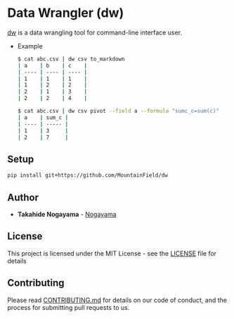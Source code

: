 # Data Wrangler (dw)

[dw](https://github.com/MountainField/dw) is a data wrangling tool for command-line interface user.

- Example

    ```bash
    $ cat abc.csv | dw csv to_markdown
    | a    | b    | c    |
    | ---- | ---- | ---- |
    | 1    | 1    | 1    |
    | 1    | 2    | 2    |
    | 2    | 1    | 3    |
    | 2    | 2    | 4    |
    
    $ cat abc.csv | dw csv pivot --field a --formula "sumc_c=sum(c)"
    | a    | sum_c |
    | ---- | ----- |
    | 1    | 3     |
    | 2    | 7     |
    ```


## Setup

```bash
pip install git+https://github.com/MountainField/dw
```

Author
------

- **Takahide Nogayama** - [Nogayama](https://github.com/nogayama)


License
-------

This project is licensed under the MIT License - see the [LICENSE](./LICENSE) file for details

Contributing
------------

Please read [CONTRIBUTING.md](./CONTRIBUTING.md) for details on our code of conduct, and the process for submitting pull requests to us.

